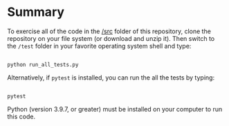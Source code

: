 # Summary
To exercise all of the code in the <a href=https://github.com/dchampion/crypto/tree/master/code/src>/src</a> folder of this repository, clone the repository on your file system (or download and unzip it). Then switch to the <code>/test</code> folder in your favorite operating system shell and type:
<p>
<code>
python run_all_tests.py
</code>
<p>
Alternatively, if <code>pytest</code> is installed, you can run the all the tests by typing:
<p>
<code>
pytest
</code>
</p>
Python (version 3.9.7, or greater) must be installed on your computer to run this code.